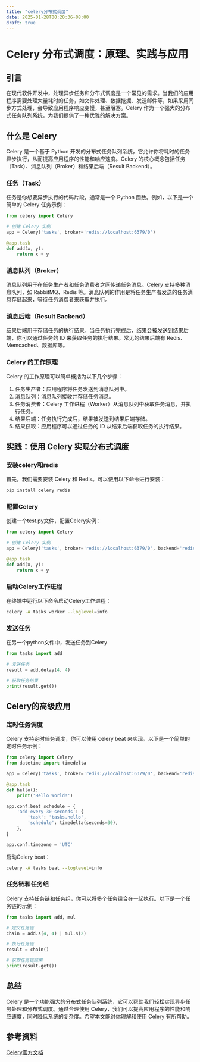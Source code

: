 ```yaml
---
title: "celery分布式调度"
date: 2025-01-28T00:20:36+08:00
draft: true
---
```


# Celery 分布式调度：原理、实践与应用

## 引言
在现代软件开发中，处理异步任务和分布式调度是一个常见的需求。当我们的应用程序需要处理大量耗时的任务，如文件处理、数据挖掘、发送邮件等，如果采用同步方式处理，会导致应用程序响应变慢，甚至阻塞。Celery 作为一个强大的分布式任务队列系统，为我们提供了一种优雅的解决方案。

## 什么是 Celery
Celery 是一个基于 Python 开发的分布式任务队列系统，它允许你将耗时的任务异步执行，从而提高应用程序的性能和响应速度。Celery 的核心概念包括任务（Task）、消息队列（Broker）和结果后端（Result Backend）。

### 任务（Task）
任务是你想要异步执行的代码片段，通常是一个 Python 函数。例如，以下是一个简单的 Celery 任务示例：

```python
from celery import Celery

# 创建 Celery 实例
app = Celery('tasks', broker='redis://localhost:6379/0')

@app.task
def add(x, y):
    return x + y
```

### 消息队列（Broker）
消息队列用于在任务生产者和任务消费者之间传递任务消息。Celery 支持多种消息队列，如 RabbitMQ、Redis 等。消息队列的作用是将任务生产者发送的任务消息存储起来，等待任务消费者来获取并执行。

### 消息后端（Result Backend）
结果后端用于存储任务的执行结果。当任务执行完成后，结果会被发送到结果后端，你可以通过任务的 ID 来获取任务的执行结果。常见的结果后端有 Redis、Memcached、数据库等。

### Celery 的工作原理
Celery 的工作原理可以简单概括为以下几个步骤：
1. 任务生产者：应用程序将任务发送到消息队列中。
2. 消息队列：消息队列接收并存储任务消息。
3. 任务消费者：Celery 工作进程（Worker）从消息队列中获取任务消息，并执行任务。
4. 结果后端：任务执行完成后，结果被发送到结果后端存储。
5. 结果获取：应用程序可以通过任务的 ID 从结果后端获取任务的执行结果。

## 实践：使用 Celery 实现分布式调度

### 安装celery和redis
首先，我们需要安装 Celery 和 Redis。可以使用以下命令进行安装：
```bash
pip install celery redis
```

### 配置Celery
创建一个test.py文件，配置Celery实例：
```python 
from celery import Celery

# 创建 Celery 实例
app = Celery('tasks', broker='redis://localhost:6379/0', backend='redis://localhost:6379/0')

@app.task
def add(x, y):
    return x + y
```

### 启动Celery工作进程
在终端中运行以下命令启动Celery工作进程：
```bash
celery -A tasks worker --loglevel=info
```

### 发送任务
在另一个python文件中，发送任务到Celery
```python 
from tasks import add

# 发送任务
result = add.delay(4, 4)

# 获取任务结果
print(result.get())
```
## Celery的高级应用

### 定时任务调度
Celery 支持定时任务调度，你可以使用 celery beat 来实现。以下是一个简单的定时任务示例：
```python
from celery import Celery
from datetime import timedelta

app = Celery('tasks', broker='redis://localhost:6379/0', backend='redis://localhost:6379/0')

@app.task
def hello():
    print('Hello World!')

app.conf.beat_schedule = {
    'add-every-30-seconds': {
        'task': 'tasks.hello',
        'schedule': timedelta(seconds=30),
    },
}

app.conf.timezone = 'UTC'
```

启动Celery beat：
```bash
celery -A tasks beat --loglevel=info
```

### 任务链和任务组
Celery 支持任务链和任务组，你可以将多个任务组合在一起执行。以下是一个任务链的示例：
```python
from tasks import add, mul

# 定义任务链
chain = add.s(4, 4) | mul.s(2)

# 执行任务链
result = chain()

# 获取任务链结果
print(result.get())
```

## 总结
Celery 是一个功能强大的分布式任务队列系统，它可以帮助我们轻松实现异步任务处理和分布式调度。通过合理使用 Celery，我们可以提高应用程序的性能和响应速度，同时降低系统的复杂度。希望本文能对你理解和使用 Celery 有所帮助。

## 参考资料
[Celery官方文档](https://docs.celeryq.dev/en/stable/)
